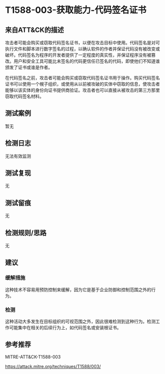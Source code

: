 # T1588-003-获取能力-代码签名证书

## 来自ATT&CK的描述

攻击者可能会购买或窃取代码签名证书，以便在攻击目标中使用。代码签名是对可执行文件和脚本进行数字签名的过程，以确认软件的作者并保证代码没有被改变或破坏。代码签名为程序的开发者提供了一定程度的真实性，并保证程序没有被篡改。用户和安全工具可能比未签名的代码更信任已签名的代码，即使他们不知道谁颁发了证书或谁是作者。

在代码签名之前，攻击者可能会购买或窃取代码签名证书用于操作。购买代码签名证书可以使用一个幌子组织，或使用从以前被攻破的实体中窃取的信息，使攻击者能够以该实体的身份向证书提供商验证。攻击者也可以直接从被攻击的第三方那里窃取代码签名材料。

## 测试案例

暂无

## 检测日志

无法有效监测

## 测试复现

无

## 测试留痕

无

## 检测规则/思路

无

## 建议

### 缓解措施

这种技术不容易用预防控制来缓解，因为它是基于企业防御和控制范围之外的行为。

### 检测

这种活动大多发生在目标组织的可视范围之外，因此很难检测到这种行为。检测工作可能集中在相关的后续行为上，如代码签名或安装根证书。

## 参考推荐

MITRE-ATT&CK-T1588-003

<https://attack.mitre.org/techniques/T1588/003/>
